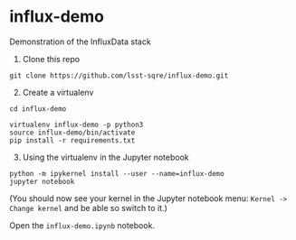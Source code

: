 # influx-demo
Demonstration of the InfluxData stack

1. Clone this repo

```
git clone https://github.com/lsst-sqre/influx-demo.git
```

2. Create a virtualenv

```
cd influx-demo

virtualenv influx-demo -p python3
source influx-demo/bin/activate
pip install -r requirements.txt
```

3. Using the virtualenv in the Jupyter notebook

```
python -m ipykernel install --user --name=influx-demo
jupyter notebook
```

(You should now see your kernel in the Jupyter notebook menu: `Kernel -> Change kernel` and be able so switch to it.)

Open the `influx-demo.ipynb` notebook.
